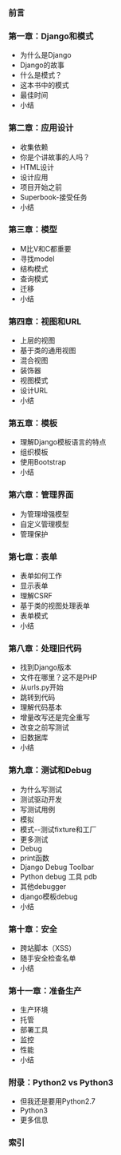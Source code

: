 ### 前言

### 第一章：Django和模式

- 为什么是Django
- Django的故事
- 什么是模式？
- 这本书中的模式
- 最佳时间
- 小结

### 第二章：应用设计

- 收集依赖
- 你是个讲故事的人吗？
- HTML设计
- 设计应用
- 项目开始之前
- Superbook-接受任务
- 小结

### 第三章：模型

- M比V和C都重要
- 寻找model
- 结构模式
- 查询模式
- 迁移
- 小结

### 第四章：视图和URL
- 上层的视图
- 基于类的通用视图
- 混合视图
- 装饰器
- 视图模式
- 设计URL
- 小结

### 第五章：模板
- 理解Django模板语言的特点
- 组织模板
- 使用Bootstrap
- 小结

### 第六章：管理界面
- 为管理增强模型
- 自定义管理模型
- 管理保护

### 第七章：表单
- 表单如何工作
- 显示表单
- 理解CSRF
- 基于类的视图处理表单
- 表单模式
- 小结

### 第八章：处理旧代码
- 找到Django版本
- 文件在哪里？这不是PHP
- 从urls.py开始
- 跳转到代码
- 理解代码基本
- 增量改写还是完全重写
- 改变之前写测试
- 旧数据库
- 小结

### 第九章：测试和Debug
- 为什么写测试
- 测试驱动开发
- 写测试用例
- 模拟
- 模式--测试fixture和工厂
- 更多测试
- Debug
- print函数
- Django Debug Toolbar
- Python debug 工具 pdb
- 其他debugger
- django模板debug
- 小结

### 第十章：安全
- 跨站脚本（XSS）
- 随手安全检查名单
- 小结

### 第十一章：准备生产
- 生产环境
- 托管
- 部署工具
- 监控
- 性能
- 小结

### 附录：Python2 vs Python3
- 但我还是要用Python2.7
- Python3
- 更多信息

### 索引
